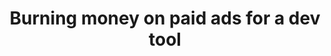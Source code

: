 ---
title: Burning money on paid ads for a dev tool
layout: bookmark
tags:
  - Tech
description: Since starting PostHog in 2020, we’ve learned a bunch about what does and doesn’t work when it comes to  marketing to engineers . Paid ads is a…
link: https://posthog.com/founders/dev-marketing-paid-ads
share:
---